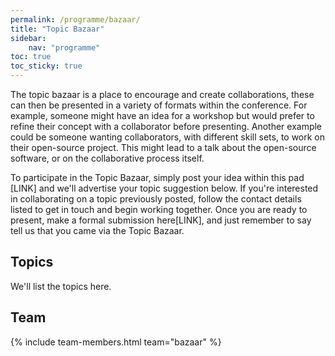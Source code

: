 ```yaml
---
permalink: /programme/bazaar/
title: "Topic Bazaar"
sidebar:
    nav: "programme"
toc: true
toc_sticky: true
---
```


The topic bazaar is a place to encourage and create collaborations, these can then be presented in a variety of formats within the conference. 
For example, someone might have an idea for a workshop but would prefer to refine their concept with a collaborator before presenting.
Another example could be someone wanting collaborators, with different skill sets, to work on their open-source project. This might lead to a talk about the open-source software, or on the collaborative process itself.

 
To participate in the Topic Bazaar, simply post your idea within this pad [LINK] and we'll advertise your topic suggestion below.
If you're interested in collaborating on a topic previously posted, follow the contact details listed to get in touch and begin working together.
Once you are ready to present, make a formal submission here[LINK], and just remember to say tell us that you came via the Topic Bazaar.

## Topics

We'll list the topics here.

## Team

{% include team-members.html team="bazaar" %}